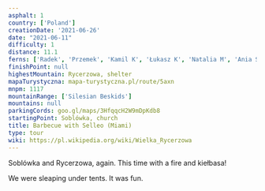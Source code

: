 ```yaml
---
asphalt: 1
country: ['Poland']
creationDate: '2021-06-26'
date: "2021-06-11"
difficulty: 1
distance: 11.1
ferns: ['Radek', 'Przemek', 'Kamil K', 'Łukasz K', 'Natalia M', 'Ania S', 'Natalia W']
finishPoint: null
highestMountain: Rycerzowa, shelter
mapaTurystyczna: mapa-turystyczna.pl/route/5axn
mnpm: 1117
mountainRange: ['Silesian Beskids']
mountains: null
parkingCords: goo.gl/maps/3HfqqcH2W9mDpKdb8
startingPoint: Soblówka, church
title: Barbecue with Selleo (Miami)
type: tour
wiki: https://pl.wikipedia.org/wiki/Wielka_Rycerzowa
---
```


Soblówka and Rycerzowa, again. This time with a fire and kiełbasa!

We were sleaping under tents. It was fun.
